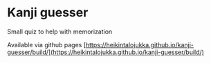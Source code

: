 # Kanji guesser

Small quiz to help with memorization

Available via github pages [https://heikintalojukka.github.io/kanji-guesser/build/](https://heikintalojukka.github.io/kanji-guesser/build/)


